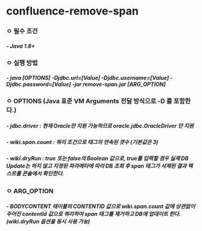 # confluence-remove-span

### ㅇ 필수 조건

##### - Java 1.8+

### ㅇ 실행 방법

##### - java [OPTIONS] -Djdbc.url=[Value] -Djdbc.username=[Value] -Djdbc.password=[Value] -jar remove-span.jar [ARG_OPTION]

 
### ㅇ OPTIONS (Java  표준 VM Arguments 전달 방식으로 -D 를 포함한다.)

##### -  jdbc.driver : 현재 Oracle만 지원 가능하므로 oracle.jdbc.OracleDriver 만 지원

##### -  wiki.span.count : 쿼리 조건으로 <span lang=”ko”> 태그의 연속된 갯수 (기본값은 3)

##### -  wiki.dryRun : true 또는 false의 Boolean 값으로, true를 입력할 경우 실제 DB Update는 하지 않고 지정된 파라메타에 따라 DB 조회 후 span 태그가 삭제된 결과 텍스트를 콘솔에서 확인한다.

 
### ㅇ ARG_OPTION

##### - BODYCONTENT 테이블의 CONTENTID 값으로 wiki.span.count 값에 상관없이 주어진 contentId 값으로 쿼리하여 span 태그를 제거하고 DB에 업데이트 한다. (wiki.dryRun 옵션을 동시 사용 가능)